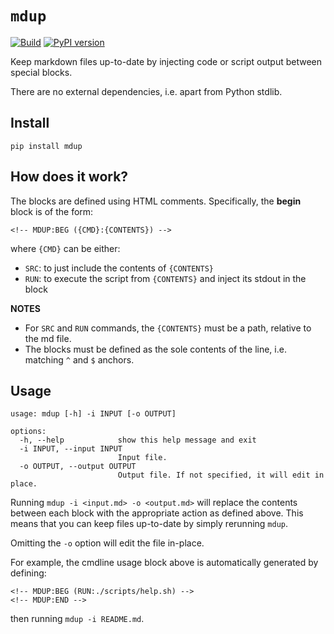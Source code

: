 # `mdup`

[![Build](https://github.com/alexandru-dinu/mdup/actions/workflows/main.yml/badge.svg)](https://github.com/alexandru-dinu/mdup/actions/workflows/main.yml)
[![PyPI version](https://badge.fury.io/py/mdup.svg)](https://pypi.org/project/mdup/)

Keep markdown files up-to-date by injecting code or script output between special blocks.

There are no external dependencies, i.e. apart from Python stdlib.

## Install

```
pip install mdup
```

## How does it work?

The blocks are defined using HTML comments.
Specifically, the **begin** block is of the form:

    <!-- MDUP:BEG ({CMD}:{CONTENTS}) -->

where `{CMD}` can be either:
- `SRC`: to just include the contents of `{CONTENTS}`
- `RUN`: to execute the script from `{CONTENTS}` and inject its stdout in the block

**NOTES**
- For `SRC` and `RUN` commands, the `{CONTENTS}` must be a path, relative to the md file.
- The blocks must be defined as the sole contents of the line, i.e. matching `^` and `$` anchors.

## Usage
<!-- MDUP:BEG (RUN:./scripts/help.sh) -->
```
usage: mdup [-h] -i INPUT [-o OUTPUT]

options:
  -h, --help            show this help message and exit
  -i INPUT, --input INPUT
                        Input file.
  -o OUTPUT, --output OUTPUT
                        Output file. If not specified, it will edit in place.
```
<!-- MDUP:END -->

Running `mdup -i <input.md> -o <output.md>` will replace the contents between each block
with the appropriate action as defined above. This means that you can keep files up-to-date by simply rerunning `mdup`.

Omitting the `-o` option will edit the file in-place.

For example, the cmdline usage block above is automatically generated by defining:

    <!-- MDUP:BEG (RUN:./scripts/help.sh) -->
    <!-- MDUP:END -->

then running `mdup -i README.md`.

[^1]: Inspired by [DavidWells/markdown-magic](https://github.com/DavidWells/markdown-magic).
